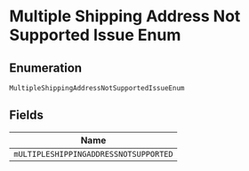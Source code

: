 
# Multiple Shipping Address Not Supported Issue Enum

## Enumeration

`MultipleShippingAddressNotSupportedIssueEnum`

## Fields

| Name |
|  --- |
| `mULTIPLESHIPPINGADDRESSNOTSUPPORTED` |


